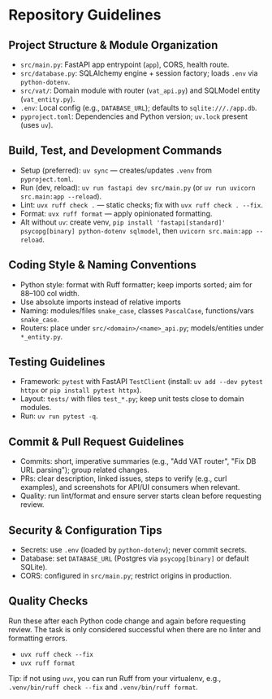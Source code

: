 # Repository Guidelines

## Project Structure & Module Organization
- `src/main.py`: FastAPI app entrypoint (`app`), CORS, health route.
- `src/database.py`: SQLAlchemy engine + session factory; loads `.env` via `python-dotenv`.
- `src/vat/`: Domain module with router (`vat_api.py`) and SQLModel entity (`vat_entity.py`).
- `.env`: Local config (e.g., `DATABASE_URL`); defaults to `sqlite:///./app.db`.
- `pyproject.toml`: Dependencies and Python version; `uv.lock` present (uses `uv`).

## Build, Test, and Development Commands
- Setup (preferred): `uv sync` — creates/updates `.venv` from `pyproject.toml`.
- Run (dev, reload): `uv run fastapi dev src/main.py` (or `uv run uvicorn src.main:app --reload`).
- Lint: `uvx ruff check .` — static checks; fix with `uvx ruff check . --fix`.
- Format: `uvx ruff format` — apply opinionated formatting.
- Alt without `uv`: create venv, `pip install 'fastapi[standard]' psycopg[binary] python-dotenv sqlmodel`, then `uvicorn src.main:app --reload`.

## Coding Style & Naming Conventions
- Python style: format with Ruff formatter; keep imports sorted; aim for 88–100 col width.
- Use absolute imports instead of relative imports
- Naming: modules/files `snake_case`, classes `PascalCase`, functions/vars `snake_case`.
- Routers: place under `src/<domain>/<name>_api.py`; models/entities under `*_entity.py`.

## Testing Guidelines
- Framework: `pytest` with FastAPI `TestClient` (install: `uv add --dev pytest httpx` or `pip install pytest httpx`).
- Layout: `tests/` with files `test_*.py`; keep unit tests close to domain modules.
- Run: `uv run pytest -q`.

## Commit & Pull Request Guidelines
- Commits: short, imperative summaries (e.g., "Add VAT router", "Fix DB URL parsing"); group related changes.
- PRs: clear description, linked issues, steps to verify (e.g., curl examples), and screenshots for API/UI consumers when relevant.
- Quality: run lint/format and ensure server starts clean before requesting review.

## Security & Configuration Tips
- Secrets: use `.env` (loaded by `python-dotenv`); never commit secrets.
- Database: set `DATABASE_URL` (Postgres via `psycopg[binary]` or default SQLite).
- CORS: configured in `src/main.py`; restrict origins in production.

## Quality Checks
Run these after each Python code change and again before requesting review. The task is only considered successful when there are no linter and formatting errors.
- `uvx ruff check --fix`
- `uvx ruff format`

Tip: if not using `uvx`, you can run Ruff from your virtualenv, e.g., `.venv/bin/ruff check --fix` and `.venv/bin/ruff format`.

